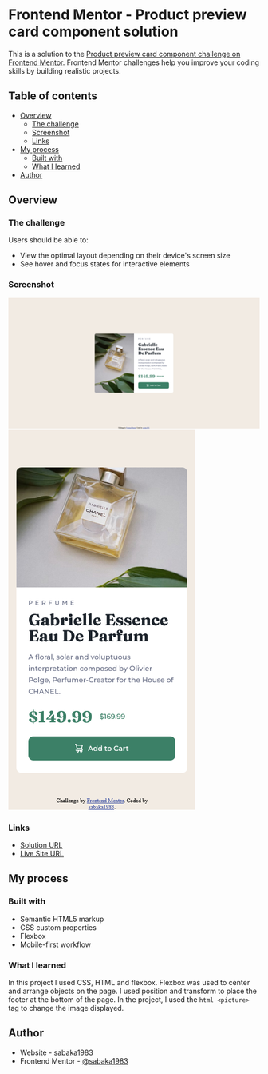 # Frontend Mentor - Product preview card component solution

This is a solution to the [Product preview card component challenge on Frontend Mentor](https://www.frontendmentor.io/challenges/product-preview-card-component-GO7UmttRfa). Frontend Mentor challenges help you improve your coding skills by building realistic projects. 

## Table of contents

- [Overview](#overview)
  - [The challenge](#the-challenge)
  - [Screenshot](#screenshot)
  - [Links](#links)
- [My process](#my-process)
  - [Built with](#built-with)
  - [What I learned](#what-i-learned)
- [Author](#author)


## Overview

### The challenge

Users should be able to:

- View the optimal layout depending on their device's screen size
- See hover and focus states for interactive elements

### Screenshot

![](https://github.com/sabaka1983/Projects/blob/master/product-preview-card-component/images/product-preview-card-component-screenshot.png?raw=true)
![](https://github.com/sabaka1983/Projects/blob/master/product-preview-card-component/images/product-preview-card-component-screenshot-mobile.png?raw=true)


### Links

- [Solution URL](https://github.com/sabaka1983/Projects/tree/master/product-preview-card-component)
- [Live Site URL](https://sabaka1983.github.io/Projects/product-preview-card-component)

## My process

### Built with

- Semantic HTML5 markup
- CSS custom properties
- Flexbox
- Mobile-first workflow



### What I learned

In this project I used CSS, HTML and flexbox.
Flexbox was used to center and arrange objects on the page.
I used position and transform to place the footer at the bottom of the page.
In the project, I used the ```html <picture> ```  tag to change the image displayed.



## Author

- Website - [sabaka1983](https://github.com/sabaka1983)
- Frontend Mentor - [@sabaka1983](https://www.frontendmentor.io/profile/sabaka1983)

